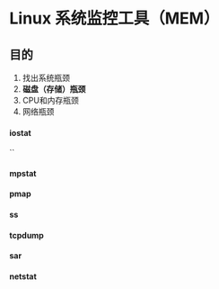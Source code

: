 # Linux 系统监控工具（MEM）

## 目的

1. 找出系统瓶颈
2. **磁盘（存储）瓶颈**
3. CPU和内存瓶颈
4. 网络瓶颈
#### iostat


``
#### mpstat

#### pmap

#### ss

#### tcpdump 

#### sar

#### netstat